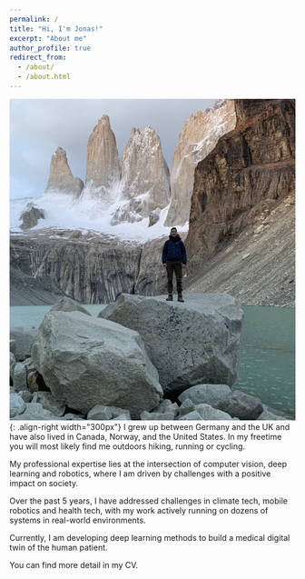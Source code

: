 ```yaml
---
permalink: /
title: "Hi, I'm Jonas!"
excerpt: "About me"
author_profile: true
redirect_from: 
  - /about/
  - /about.html
---
```


![Illustration](/images/IMG-5076.jpg){: .align-right width="300px"}
I grew up between Germany and the UK and have also lived in Canada, Norway, and the United States. In my freetime you will most likely find me outdoors hiking, running or cycling.

My professional expertise lies at the intersection of computer vision, deep learning and robotics, where I am driven by challenges with a positive impact on society.

Over the past 5 years, I have addressed challenges in climate tech, mobile robotics and health tech, with my work actively running on dozens of systems in real-world environments.

Currently, I am developing deep learning methods to build a medical digital twin of the human patient.

You can find more detail in my CV.

